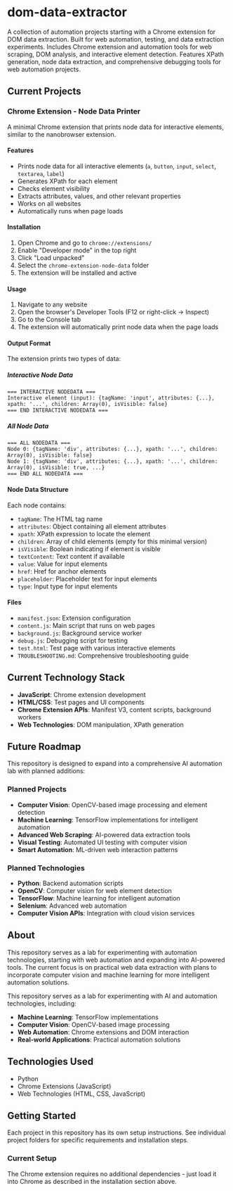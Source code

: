 # dom-data-extractor

A collection of automation projects starting with a Chrome extension for DOM data extraction. Built for web automation, testing, and data extraction experiments. Includes Chrome extension and automation tools for web scraping, DOM analysis, and interactive element detection. Features XPath generation, node data extraction, and comprehensive debugging tools for web automation projects.

## Current Projects

### Chrome Extension - Node Data Printer

A minimal Chrome extension that prints node data for interactive elements, similar to the nanobrowser extension.

#### Features

- Prints node data for all interactive elements (`a`, `button`, `input`, `select`, `textarea`, `label`)
- Generates XPath for each element
- Checks element visibility
- Extracts attributes, values, and other relevant properties
- Works on all websites
- Automatically runs when page loads

#### Installation

1. Open Chrome and go to `chrome://extensions/`
2. Enable "Developer mode" in the top right
3. Click "Load unpacked"
4. Select the `chrome-extension-node-data` folder
5. The extension will be installed and active

#### Usage

1. Navigate to any website
2. Open the browser's Developer Tools (F12 or right-click → Inspect)
3. Go to the Console tab
4. The extension will automatically print node data when the page loads

#### Output Format

The extension prints two types of data:

##### Interactive Node Data
```
=== INTERACTIVE NODEDATA ===
Interactive element (input): {tagName: 'input', attributes: {...}, xpath: '...', children: Array(0), isVisible: false}
=== END INTERACTIVE NODEDATA ===
```

##### All Node Data
```
=== ALL NODEDATA ===
Node 0: {tagName: 'div', attributes: {...}, xpath: '...', children: Array(0), isVisible: false}
Node 1: {tagName: 'div', attributes: {...}, xpath: '...', children: Array(0), isVisible: true, ...}
=== END ALL NODEDATA ===
```

#### Node Data Structure

Each node contains:
- `tagName`: The HTML tag name
- `attributes`: Object containing all element attributes
- `xpath`: XPath expression to locate the element
- `children`: Array of child elements (empty for this minimal version)
- `isVisible`: Boolean indicating if element is visible
- `textContent`: Text content if available
- `value`: Value for input elements
- `href`: Href for anchor elements
- `placeholder`: Placeholder text for input elements
- `type`: Input type for input elements

#### Files

- `manifest.json`: Extension configuration
- `content.js`: Main script that runs on web pages
- `background.js`: Background service worker
- `debug.js`: Debugging script for testing
- `test.html`: Test page with various interactive elements
- `TROUBLESHOOTING.md`: Comprehensive troubleshooting guide

## Current Technology Stack

- **JavaScript**: Chrome extension development
- **HTML/CSS**: Test pages and UI components
- **Chrome Extension APIs**: Manifest V3, content scripts, background workers
- **Web Technologies**: DOM manipulation, XPath generation

## Future Roadmap

This repository is designed to expand into a comprehensive AI automation lab with planned additions:

### Planned Projects
- **Computer Vision**: OpenCV-based image processing and element detection
- **Machine Learning**: TensorFlow implementations for intelligent automation
- **Advanced Web Scraping**: AI-powered data extraction tools
- **Visual Testing**: Automated UI testing with computer vision
- **Smart Automation**: ML-driven web interaction patterns

### Planned Technologies
- **Python**: Backend automation scripts
- **OpenCV**: Computer vision for web element detection
- **TensorFlow**: Machine learning for intelligent automation
- **Selenium**: Advanced web automation
- **Computer Vision APIs**: Integration with cloud vision services

## About

This repository serves as a lab for experimenting with automation technologies, starting with web automation and expanding into AI-powered tools. The current focus is on practical web data extraction with plans to incorporate computer vision and machine learning for more intelligent automation solutions.

This repository serves as a lab for experimenting with AI and automation technologies, including:

- **Machine Learning**: TensorFlow implementations
- **Computer Vision**: OpenCV-based image processing
- **Web Automation**: Chrome extensions and DOM interaction
- **Real-world Applications**: Practical automation solutions

## Technologies Used

- Python
- Chrome Extensions (JavaScript)
- Web Technologies (HTML, CSS, JavaScript)

## Getting Started

Each project in this repository has its own setup instructions. See individual project folders for specific requirements and installation steps.

### Current Setup
The Chrome extension requires no additional dependencies - just load it into Chrome as described in the installation section above.
